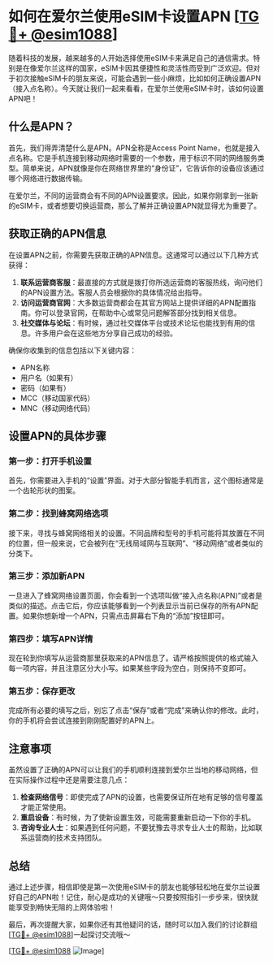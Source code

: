 # 如何在爱尔兰使用eSIM卡设置APN [[TG💪+ @esim1088](https://t.me/s/esim1088)]

随着科技的发展，越来越多的人开始选择使用eSIM卡来满足自己的通信需求。特别是在像爱尔兰这样的国家，eSIM卡因其便捷性和灵活性而受到广泛欢迎。但对于初次接触eSIM卡的朋友来说，可能会遇到一些小麻烦，比如如何正确设置APN（接入点名称）。今天就让我们一起来看看，在爱尔兰使用eSIM卡时，该如何设置APN吧！

## 什么是APN？

首先，我们得弄清楚什么是APN。APN全称是Access Point Name，也就是接入点名称。它是手机连接到移动网络时需要的一个参数，用于标识不同的网络服务类型。简单来说，APN就像是你在网络世界里的“身份证”，它告诉你的设备应该通过哪个网络进行数据传输。

在爱尔兰，不同的运营商会有不同的APN设置要求。因此，如果你刚拿到一张新的eSIM卡，或者想要切换运营商，那么了解并正确设置APN就显得尤为重要了。

## 获取正确的APN信息

在设置APN之前，你需要先获取正确的APN信息。这通常可以通过以下几种方式获得：

1. **联系运营商客服**：最直接的方式就是拨打你所选运营商的客服热线，询问他们的APN设置方法。客服人员会根据你的具体情况给出指导。
2. **访问运营商官网**：大多数运营商都会在其官方网站上提供详细的APN配置指南。你可以登录官网，在帮助中心或常见问题解答部分找到相关信息。
3. **社交媒体与论坛**：有时候，通过社交媒体平台或技术论坛也能找到有用的信息。许多用户会在这些地方分享自己成功的经验。

确保你收集到的信息包括以下关键内容：
- APN名称
- 用户名（如果有）
- 密码（如果有）
- MCC（移动国家代码）
- MNC（移动网络代码）

## 设置APN的具体步骤

### 第一步：打开手机设置
首先，你需要进入手机的“设置”界面。对于大部分智能手机而言，这个图标通常是一个齿轮形状的图案。

### 第二步：找到蜂窝网络选项
接下来，寻找与蜂窝网络相关的设置。不同品牌和型号的手机可能将其放置在不同的位置，但一般来说，它会被列在“无线局域网与互联网”、“移动网络”或者类似的分类下。

### 第三步：添加新APN
一旦进入了蜂窝网络设置页面，你会看到一个选项叫做“接入点名称(APN)”或者是类似的描述。点击它后，你应该能够看到一个列表显示当前已保存的所有APN配置。如果你想新增一个APN，只需点击屏幕右下角的“添加”按钮即可。

### 第四步：填写APN详情
现在轮到你填写从运营商那里获取来的APN信息了。请严格按照提供的格式输入每一项内容，并且注意区分大小写。如果某些字段为空白，则保持不变即可。

### 第五步：保存更改
完成所有必要的填写之后，别忘了点击“保存”或者“完成”来确认你的修改。此时，你的手机将会尝试连接到刚刚配置好的APN上。

## 注意事项

虽然设置了正确的APN可以让我们的手机顺利连接到爱尔兰当地的移动网络，但在实际操作过程中还是需要注意几点：

1. **检查网络信号**：即使完成了APN的设置，也需要保证所在地有足够的信号覆盖才能正常使用。
2. **重启设备**：有时候，为了使新设置生效，可能需要重新启动一下你的手机。
3. **咨询专业人士**：如果遇到任何问题，不要犹豫去寻求专业人士的帮助，比如联系运营商的技术支持团队。

## 总结

通过上述步骤，相信即使是第一次使用eSIM卡的朋友也能够轻松地在爱尔兰设置好自己的APN啦！记住，耐心是成功的关键哦～只要按照指引一步步来，很快就能享受到畅快无阻的上网体验啦！

最后，再次提醒大家，如果你还有其他疑问的话，随时可以加入我们的讨论群组[[TG💪+ @esim1088](https://t.me/s/esim1088)]一起探讨交流哦～

[[TG💪+ @esim1088](https://t.me/s/esim1088) ![Image](https://i.postimg.cc/4NQfJmqS/Snipaste-2025-05-13-00-14-12.png)]